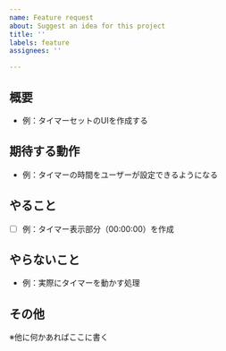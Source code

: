 ```yaml
---
name: Feature request
about: Suggest an idea for this project
title: ''
labels: feature
assignees: ''

---
```


## 概要

- 例：タイマーセットのUIを作成する

## 期待する動作

- 例：タイマーの時間をユーザーが設定できるようになる

## やること

- [ ] 例：タイマー表示部分（00:00:00）を作成

## やらないこと

- 例：実際にタイマーを動かす処理

## その他

※他に何かあればここに書く
